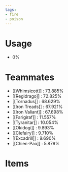 ```yaml
---
tags:
- fire
- poison
---
```

# Usage
- 0%
# Teammates
- [[Whimsicott]] : 73.885%
- [[Regidrago]] : 72.825%
- [[Tornadus]] : 68.629%
- [[Iron Treads]] : 67.921%
- [[Iron Valiant]] : 67.698%
- [[Farigiraf]] : 11.557%
- [[Tyranitar]] : 10.054%
- [[Okidogi]] : 9.893%
- [[Clefairy]] : 9.710%
- [[Excadrill]] : 9.690%
- [[Chien-Pao]] : 5.879%
# Items